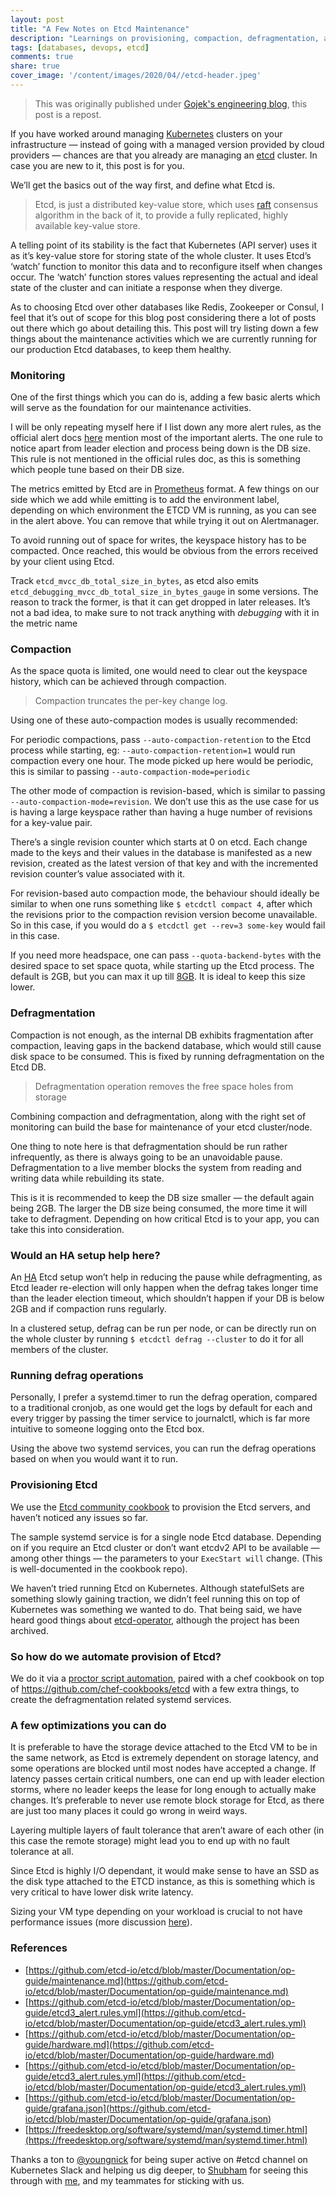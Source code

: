 ```yaml
---
layout: post
title: "A Few Notes on Etcd Maintenance"
description: "Learnings on provisioning, compaction, defragmentation, and more"
tags: [databases, devops, etcd]
comments: true
share: true
cover_image: '/content/images/2020/04//etcd-header.jpeg'
---
```


> This was originally published under [Gojek's engineering blog](https://blog.gojekengineering.com/a-few-notes-on-etcd-maintenance-c06440011cbe), this post is a repost. 

If you have worked around managing [Kubernetes](https://kubernetes.io/) clusters on your infrastructure — instead of going with a managed version provided by cloud providers — chances are that you already are managing an [etcd](https://etcd.io/) cluster. In case you are new to it, this post is for you.

We’ll get the basics out of the way first, and define what Etcd is.

> Etcd, is just a distributed key-value store, which uses [raft](https://raft.github.io/) consensus algorithm in the back of it, to provide a fully replicated, highly available key-value store.

A telling point of its stability is the fact that Kubernetes (API server) uses it as it’s key-value store for storing state of the whole cluster. It uses Etcd’s ‘watch’ function to monitor this data and to reconfigure itself when changes occur. The ‘watch’ function stores values representing the actual and ideal state of the cluster and can initiate a response when they diverge.

As to choosing Etcd over other databases like Redis, Zookeeper or Consul, I feel that it’s out of scope for this blog post considering there a lot of posts out there which go about detailing this. This post will try listing down a few things about the maintenance activities which we are currently running for our production Etcd databases, to keep them healthy.

### Monitoring

One of the first things which you can do is, adding a few basic alerts which will serve as the foundation for our maintenance activities.

<script src="https://gist.github.com/tasdikrahman/26ac5d37a86a9360d4c361226308017b.js"></script>

I will be only repeating myself here if I list down any more alert rules, as the official alert docs [here](https://github.com/etcd-io/etcd/blob/master/Documentation/op-guide/etcd3_alert.rules.yml) mention most of the important alerts. The one rule to notice apart from leader election and process being down is the DB size. This rule is not mentioned in the official rules doc, as this is something which people tune based on their DB size.

The metrics emitted by Etcd are in [Prometheus](https://prometheus.io/) format. A few things on our side which we add while emitting is to add the environment label, depending on which environment the ETCD VM is running, as you can see in the alert above. You can remove that while trying it out on Alertmanager.

To avoid running out of space for writes, the keyspace history has to be compacted. Once reached, this would be obvious from the errors received by your client using Etcd.

Track `etcd_mvcc_db_total_size_in_bytes`, as etcd also emits `etcd_debugging_mvcc_db_total_size_in_bytes_gauge` in some versions. The reason to track the former, is that it can get dropped in later releases. It’s not a bad idea, to make sure to not track anything with *debugging* with it in the metric name


### Compaction

As the space quota is limited, one would need to clear out the keyspace history, which can be achieved through compaction.

> Compaction truncates the per-key change log.

Using one of these auto-compaction modes is usually recommended:

For periodic compactions, pass `--auto-compaction-retention` to the Etcd process while starting, eg: `--auto-compaction-retention=1` would run compaction every one hour. The mode picked up here would be periodic, this is similar to passing `--auto-compaction-mode=periodic`

The other mode of compaction is revision-based, which is similar to passing `--auto-compaction-mode=revision`. We don’t use this as the use case for us is having a large keyspace rather than having a huge number of revisions for a key-value pair.

There’s a single revision counter which starts at 0 on etcd. Each change made to the keys and their values in the database is manifested as a new revision, created as the latest version of that key and with the incremented revision counter’s value associated with it.

For revision-based auto compaction mode, the behaviour should ideally be similar to when one runs something like `$ etcdctl compact 4`, after which the revisions prior to the compaction revision version become unavailable. So in this case, if you would do a `$ etcdctl get --rev=3 some-key` would fail in this case.

If you need more headspace, one can pass `--quota-backend-bytes` with the desired space to set space quota, while starting up the Etcd process. The default is 2GB, but you can max it up till [8GB](https://www.ibm.com/support/knowledgecenter/SSBS6K_3.2.0/manage_cluster/manage_etcd_clusters.html). It is ideal to keep this size lower.


### Defragmentation

Compaction is not enough, as the internal DB exhibits fragmentation after compaction, leaving gaps in the backend database, which would still cause disk space to be consumed. This is fixed by running defragmentation on the Etcd DB.

> Defragmentation operation removes the free space holes from storage

Combining compaction and defragmentation, along with the right set of monitoring can build the base for maintenance of your etcd cluster/node.

One thing to note here is that defragmentation should be run rather infrequently, as there is always going to be an unavoidable pause. Defragmentation to a live member blocks the system from reading and writing data while rebuilding its state.

This is it is recommended to keep the DB size smaller — the default again being 2GB. The larger the DB size being consumed, the more time it will take to defragment. Depending on how critical Etcd is to your app, you can take this into consideration.

### Would an HA setup help here?

An [HA](https://en.wikipedia.org/wiki/High_availability) Etcd setup won’t help in reducing the pause while defragmenting, as Etcd leader re-election will only happen when the defrag takes longer time than the leader election timeout, which shouldn’t happen if your DB is below 2GB and if compaction runs regularly.

In a clustered setup, defrag can be run per node, or can be directly run on the whole cluster by running `$ etcdctl defrag --cluster` to do it for all members of the cluster.

### Running defrag operations

Personally, I prefer a systemd.timer to run the defrag operation, compared to a traditional cronjob, as one would get the logs by default for each and every trigger by passing the timer service to journalctl, which is far more intuitive to someone logging onto the Etcd box.

<script src="https://gist.github.com/tasdikrahman/d064d35d734d802e80a20e5138c839b9.js"></script>

<script src="https://gist.github.com/tasdikrahman/b450236232c048dd9aa0d1f173d7db18.js"></script>

Using the above two systemd services, you can run the defrag operations based on when you would want it to run.

<script src="https://gist.github.com/tasdikrahman/d2236b54c4d17f1df37cdfbdebc042a2.js"></script>

### Provisioning Etcd

We use the [Etcd community cookbook](https://github.com/chef-cookbooks/etcd/) to provision the Etcd servers, and haven’t noticed any issues so far.

<script src="https://gist.github.com/tasdikrahman/6eccff66192b81e6f264391caa7bdb9f.js"></script>

The sample systemd service is for a single node Etcd database. Depending on if you require an Etcd cluster or don’t want etcdv2 API to be available — among other things — the parameters to your `ExecStart will` change. (This is well-documented in the cookbook repo).

We haven’t tried running Etcd on Kubernetes. Although statefulSets are something slowly gaining traction, we didn’t feel running this on top of Kubernetes was something we wanted to do. That being said, we have heard good things about [etcd-operator](https://github.com/coreos/etcd-operator), although the project has been archived.

### So how do we automate provision of Etcd?

We do it via a [proctor script automation](https://github.com/gojek/proctor), paired with a chef cookbook on top of https://github.com/chef-cookbooks/etcd with a few extra things, to create the defragmentation related systemd services.

### A few optimizations you can do

It is preferable to have the storage device attached to the Etcd VM to be in the same network, as Etcd is extremely dependent on storage latency, and some operations are blocked until most nodes have accepted a change. If latency passes certain critical numbers, one can end up with leader election storms, where no leader keeps the lease for long enough to actually make changes. It’s preferable to never use remote block storage for Etcd, as there are just too many places it could go wrong in weird ways.

Layering multiple layers of fault tolerance that aren’t aware of each other (in this case the remote storage) might lead you to end up with no fault tolerance at all.

Since Etcd is highly I/O dependant, it would make sense to have an SSD as the disk type attached to the ETCD instance, as this is something which is very critical to have lower disk write latency.

Sizing your VM type depending on your workload is crucial to not have performance issues (more discussion [here](https://github.com/etcd-io/etcd/blob/master/Documentation/op-guide/hardware.md)).


### References

- [https://github.com/etcd-io/etcd/blob/master/Documentation/op-guide/maintenance.md](https://github.com/etcd-io/etcd/blob/master/Documentation/op-guide/maintenance.md)
- [https://github.com/etcd-io/etcd/blob/master/Documentation/op-guide/etcd3_alert.rules.yml](https://github.com/etcd-io/etcd/blob/master/Documentation/op-guide/etcd3_alert.rules.yml)
- [https://github.com/etcd-io/etcd/blob/master/Documentation/op-guide/hardware.md](https://github.com/etcd-io/etcd/blob/master/Documentation/op-guide/hardware.md)
- [https://github.com/etcd-io/etcd/blob/master/Documentation/op-guide/etcd3_alert.rules.yml](https://github.com/etcd-io/etcd/blob/master/Documentation/op-guide/etcd3_alert.rules.yml)
- [https://github.com/etcd-io/etcd/blob/master/Documentation/op-guide/grafana.json](https://github.com/etcd-io/etcd/blob/master/Documentation/op-guide/grafana.json)
- [https://freedesktop.org/software/systemd/man/systemd.timer.html](https://freedesktop.org/software/systemd/man/systemd.timer.html)

Thanks a ton to [@youngnick](https://twitter.com/youngnick) for being super active on #etcd channel on Kubernetes Slack and helping us dig deeper, to [Shubham](https://twitter.com/Shubham5830) for seeing this through with [me](https://twitter.com/@tasdikrahman), and my teammates for sticking with us.
